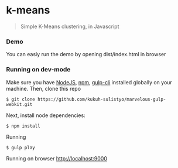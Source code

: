 # k-means
> Simple K-Means clustering, in Javascript

### Demo
You can easly run the demo by opening dist/index.html in browser

### Running on dev-mode
Make sure you have [NodeJS](https://nodejs.org/en/), [npm](https://www.npmjs.com/), [gulp-cli](https://www.npmjs.com/package/gulp-cli) installed globally on your machine.
Then, clone this repo
```
$ git clone https://github.com/kukuh-sulistyo/marvelous-gulp-webkit.git
```
Next, install node dependencies:
```
$ npm install
```
Running
```
$ gulp play
```
Running on browser [http://localhost:9000](http://localhost:9000)
